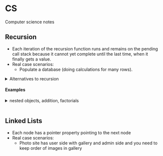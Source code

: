# CS

Computer science notes
<br/>

## Recursion
- Each iteration of the recursion function runs and remains on the pending call stack because it cannot yet complete until the last time, when it finally gets a value.
- Real case scenarios: 
  - Populate a database (doing calculations for many rows).


<details>
<summary>Alternatives to recursion</summary>

  #### hard coded
  - for small, known number of times 

  #### for loops
  - good for set number of times
  - great for arrays and objects

  #### while loops
  - good for unknown number of times

</details>

#### Examples

<details><summary>nested objects, addition, factorials</summary>

```js
  // showing object depth
  let animals = {
    dog: {
      labrador: {
        american: 'http://dogpics.com/7423.png',
        english: 'http://dogpics.com/5274.png'
      }, 
      akita: {
        japanese: 'http://dogpics.com/3486.png',
        american: 'http://dogpics.com/4843.png'
      },
      poodle: {
        standard: {
          french: 'http://dogpics.com/8484.png',
          barbone: 'http://dogpics.com/1268.png'
        },
        miniature: 'http://dogpics.com/1350.png',
        toy: 'http://dogpics.com/884.png'
      }
    },
    cat: 'http://grumpycat.com/mrGrumpy.png'
  }

  function printObj(obj, count = 0) {
    for (let prop in obj) {
      if (typeof obj[prop] === 'object') {
        console.log('---'.repeat(count), prop + ':');
        printObj(obj[prop], count + 1);
      }
      else console.log('---'.repeat(count), prop + ':', obj[prop]);
    }
  }
  printObj(animals);

    // addition
  function addAllThings(n) {
    if (n === 1) {
      console.log('done');
      return ;
    }
    else {
      console.log('n', n);
      return n + addAllThings(n - 1);
    }
  }
  addAllThings(4);


  // factorials
  function fac(n) {
    if (n === 1) return 1;
    else return n * fac(n - 1);
  }

  fac(4); // 24

  ```

</details>
<br/>

## Linked Lists
- Each node has a pointer property pointing to the next node
- Real case scenarios: 
  - Photo site has user side with gallery and admin side and you need to keep order of images in gallery